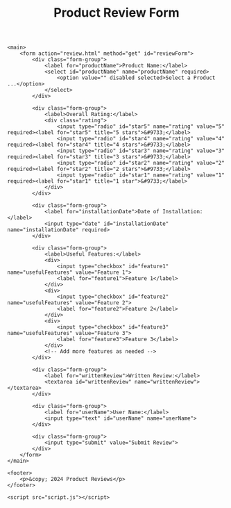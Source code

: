 <!DOCTYPE html>
<html lang="en">
<head>
    <meta charset="UTF-8">
    <meta name="viewport" content="width=device-width, initial-scale=1.0">
    <title>Product Review Form</title>
    <link rel="stylesheet" href="styles.css">
</head>
<body>
    <header>
        <h1>Product Review Form</h1>
    </header>

    <main>
        <form action="review.html" method="get" id="reviewForm">
            <div class="form-group">
                <label for="productName">Product Name:</label>
                <select id="productName" name="productName" required>
                    <option value="" disabled selected>Select a Product ...</option>
                </select>
            </div>

            <div class="form-group">
                <label>Overall Rating:</label>
                <div class="rating">
                    <input type="radio" id="star5" name="rating" value="5" required><label for="star5" title="5 stars">&#9733;</label>
                    <input type="radio" id="star4" name="rating" value="4" required><label for="star4" title="4 stars">&#9733;</label>
                    <input type="radio" id="star3" name="rating" value="3" required><label for="star3" title="3 stars">&#9733;</label>
                    <input type="radio" id="star2" name="rating" value="2" required><label for="star2" title="2 stars">&#9733;</label>
                    <input type="radio" id="star1" name="rating" value="1" required><label for="star1" title="1 star">&#9733;</label>
                </div>
            </div>

            <div class="form-group">
                <label for="installationDate">Date of Installation:</label>
                <input type="date" id="installationDate" name="installationDate" required>
            </div>

            <div class="form-group">
                <label>Useful Features:</label>
                <div>
                    <input type="checkbox" id="feature1" name="usefulFeatures" value="Feature 1">
                    <label for="feature1">Feature 1</label>
                </div>
                <div>
                    <input type="checkbox" id="feature2" name="usefulFeatures" value="Feature 2">
                    <label for="feature2">Feature 2</label>
                </div>
                <div>
                    <input type="checkbox" id="feature3" name="usefulFeatures" value="Feature 3">
                    <label for="feature3">Feature 3</label>
                </div>
                <!-- Add more features as needed -->
            </div>

            <div class="form-group">
                <label for="writtenReview">Written Review:</label>
                <textarea id="writtenReview" name="writtenReview"></textarea>
            </div>

            <div class="form-group">
                <label for="userName">User Name:</label>
                <input type="text" id="userName" name="userName">
            </div>

            <div class="form-group">
                <input type="submit" value="Submit Review">
            </div>
        </form>
    </main>

    <footer>
        <p>&copy; 2024 Product Reviews</p>
    </footer>

    <script src="script.js"></script>
</body>
</html>
